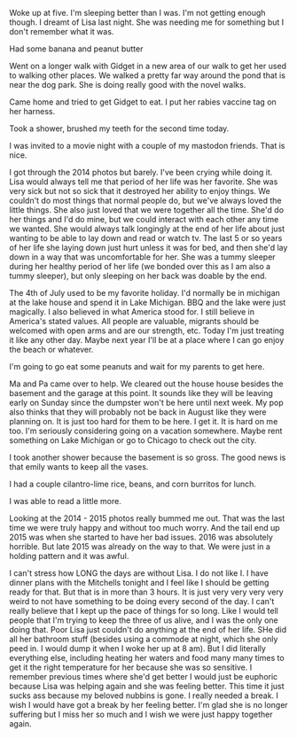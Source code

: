 Woke up at five. I'm sleeping better than I was. I'm not getting enough though. I dreamt of Lisa last night. She was needing me for something but I don't remember what it was. 

Had some banana and peanut butter

Went on a longer walk with Gidget in a new area of our walk to get her used to walking other places. We walked a pretty far way around the pond that is near the dog park. She is doing really good with the novel walks. 

Came home and tried to get Gidget to eat. I put her rabies vaccine tag on her harness. 

Took a shower, brushed my teeth for the second time today.

I was invited to a movie night with a couple of my mastodon friends. That is nice. 

I got through the 2014 photos but barely. I've been crying while doing it. Lisa would always tell me that period of her life was her favorite. She was very sick but not so sick that it destroyed her ability to enjoy things. We couldn't do most things that normal people do, but we've always loved the little things. She also just loved that we were together all the time. She'd do her things and I'd do mine, but we could interact with each other any time we wanted. She would always talk longingly at the end of her life about just wanting to be able to lay down and read or watch tv. The last 5 or so years of her life she laying down just hurt unless it was for bed, and then she'd lay down in a way that was uncomfortable for her. She was a tummy sleeper during her healthy period of her life (we bonded over this as I am also a tummy sleeper), but only sleeping on her back was doable by the end. 

The 4th of July used to be my favorite holiday. I'd normally be in michigan at the lake house and spend it in Lake Michigan. BBQ and the lake were just magically. I also believed in what America stood for. I still believe in America's stated values. All people are valuable, migrants should be welcomed with open arms and are our strength, etc. Today I'm just treating it like any other day. Maybe next year I'll be at a place where I can go enjoy the beach or whatever. 

I'm going to go eat some peanuts and wait for my parents to get here. 

Ma and Pa came over to help. We cleared out the house house besides the basement and the garage at this point. It sounds like they will be leaving early on Sunday since the dumpster won't be here until next week. My pop also thinks that they will probably not be back in August like they were planning on. It is just too hard for them to be here. I get it. It is hard on me too. I'm seriously considering going on a vacation somewhere. Maybe rent something on Lake Michigan or go to Chicago to check out the city. 

I took another shower because the basement is so gross. The good news is that emily wants to keep all the vases. 

I had a couple cilantro-lime rice, beans, and corn burritos for lunch. 

I was able to read a little more. 

Looking at the 2014 - 2015 photos really bummed me out. That was the last time we were truly happy and without too much worry. And the tail end up 2015 was when she started to have her bad issues. 2016 was absolutely horrible. But late 2015 was already on the way to that. We were just in a holding pattern and it was awful. 

I can't stress how LONG the days are without Lisa. I do not like I. I have dinner plans with the Mitchells tonight and I feel like I should be getting ready for that. But that is in more than 3 hours. It is just very very very very weird to not have something to be doing every second of the day. I can't really believe that I kept up the pace of things for so long. Like I would tell people that I'm trying to keep the three of us alive, and I was the only one doing that. Poor Lisa just couldn't do anything at the end of her life. SHe did all her bathroom stuff (besides using a commode at night, which she only peed in. I would dump it when I woke her up at 8 am). But I did literally everything else, including heating her waters and food many many times to get it the right temperature for her because she was so sensitive. I remember previous times where she'd get better I would just be euphoric because Lisa was helping again and she was feeling better. This time it just sucks ass because my beloved nubbins is gone. I really needed a break. I wish I would have got a break by her feeling better. I'm glad she is no longer suffering but I miss her so much and I wish we were just happy together again. 

